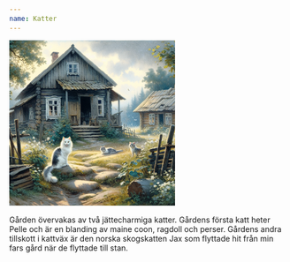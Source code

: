 ```yaml
---
name: Katter
---
```


<img src="/img/katt.png" width="300" transform-images="avif webp 300@1,1.5,2" alt="Illustration av katter">

Gården övervakas av två jättecharmiga katter. Gårdens första katt heter Pelle och är en blanding av maine coon, ragdoll och perser. Gårdens andra tillskott i kattväx är den norska skogskatten Jax som flyttade hit från min fars gård när de flyttade till stan.
